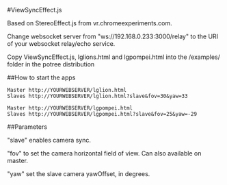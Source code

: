 #ViewSyncEffect.js 

Based on StereoEffect.js from vr.chromeexperiments.com.

Change websocket server from "ws://192.168.0.233:3000/relay" to the URI of your websocket relay/echo service.

Copy ViewSyncEffect.js, lglions.html and lgpompei.html into the /examples/ folder in the potree distribution


##How to start the apps

```
Master http://YOURWEBSERVER/lglion.html
Slaves http://YOURWEBSERVER/lglion.html?slave&fov=30&yaw=33

Master http://YOURWEBSERVER/lgpompei.html
Slaves http://YOURWEBSERVER/lgpompei.html?slave&fov=25&yaw=-29
```

##Parameters

"slave" enables camera sync.

"fov" to set the camera horizontal field of view. Can also available on master.

"yaw" set the slave camera yawOffset, in degrees.
